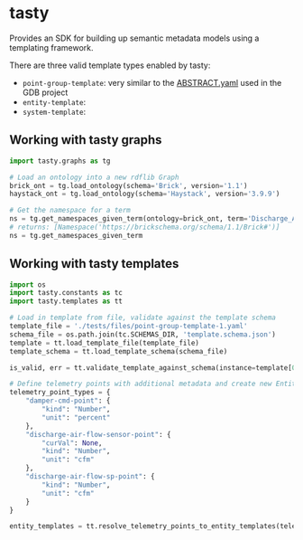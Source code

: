 # tasty

Provides an SDK for building up semantic metadata models using a templating framework.

There are three valid template types enabled by tasty:
- `point-group-template`: very similar to the [ABSTRACT.yaml](https://github.com/google/digitalbuildings/blob/master/ontology/yaml/resources/HVAC/entity_types/ABSTRACT.yaml) used in the GDB project
- `entity-template`:
- `system-template`:

## Working with tasty graphs
```python
import tasty.graphs as tg

# Load an ontology into a new rdflib Graph
brick_ont = tg.load_ontology(schema='Brick', version='1.1')
haystack_ont = tg.load_ontology(schema='Haystack', version='3.9.9')

# Get the namespace for a term
ns = tg.get_namespaces_given_term(ontology=brick_ont, term='Discharge_Air')
# returns: [Namespace('https://brickschema.org/schema/1.1/Brick#')]
ns = tg.get_namespaces_given_term
```

## Working with tasty templates
```python
import os
import tasty.constants as tc
import tasty.templates as tt

# Load in template from file, validate against the template schema
template_file = './tests/files/point-group-template-1.yaml'
schema_file = os.path.join(tc.SCHEMAS_DIR, 'template.schema.json')
template = tt.load_template_file(template_file)
template_schema = tt.load_template_schema(schema_file)

is_valid, err = tt.validate_template_against_schema(instance=template[0], schema=template_schema)

# Define telemetry points with additional metadata and create new EntityTemplates for each point type defined
telemetry_point_types = {
    "damper-cmd-point": {
        "kind": "Number",
        "unit": "percent"
    },
    "discharge-air-flow-sensor-point": {
        "curVal": None,
        "kind": "Number",
        "unit": "cfm"
    },
    "discharge-air-flow-sp-point": {
        "kind": "Number",
        "unit": "cfm"
    }
}

entity_templates = tt.resolve_telemetry_points_to_entity_templates(telemetry_point_types, 'Haystack', '3.9.9')
```
